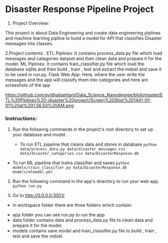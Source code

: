 # Disaster Response Pipeline Project

1. Project Overview: 

This project is about Data Engineering and create data engineering piplines and machine learning pipline to build a model for API that classifies Disaster messages into classes.

2.Project contents : 
   ETL Piplines: 
   It contains process_data.py file which load messages and categories dataset and then clean data and prepare it for the model.
   ML Piplines:
   It contains train_classifier.py file which load the database sqlite and then  build , train , test and extract the mdoel and save it to be used in run.py.
   Flask Web App:
   Here, where the user write the messages and the app will classify them into categories and here are screeshots of the app
   
   
   
   https://github.com/ayidhalqahtani/Data_Science_Nanodegree/blob/master/ETL%20Piplines%20-disaster%20project/Screen%20Shot%201441-01-01%20at%201.56.50%20AM.png


### Instructions:
1. Run the following commands in the project's root directory to set up your database and model.

    - To run ETL pipeline that cleans data and stores in database
        `python data/process_data.py data/disaster_messages.csv data/disaster_categories.csv data/DisasterResponse.db`
        
        
 - To run ML pipeline that trains classifier and saves
        `python models/train_classifier.py data/DisasterResponse.db models/mlmodel.pkl`
        
        
2. Run the following command in the app's directory to run your web app.
    `python run.py`
    

3. Go to http://0.0.0.0:3001/




* in workspace folder there are three folders which contain: 
 - app folder you can see run.py to run the app 
 - data folder contains data and process_data.py file  to clean data and prepare it for the model.
 - models contains save model and train_classifier.py file to build , train , test and save the mdoel.
 
 
